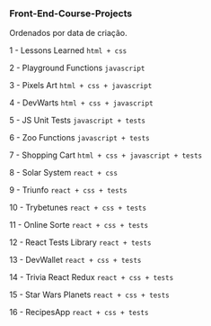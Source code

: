 ### Front-End-Course-Projects

Ordenados por data de criação.

1 - Lessons Learned `html + css`

2 - Playground Functions `javascript`

3 - Pixels Art `html + css + javascript`

4 - DevWarts `html + css + javascript`

5 - JS Unit Tests `javascript + tests`

6 - Zoo Functions `javascript + tests`

7 - Shopping Cart `html + css + javascript + tests`

8 - Solar System `react + css`

9 - Triunfo `react + css + tests`

10 - Trybetunes `react + css + tests`

11 - Online Sorte `react + css + tests`

12 - React Tests Library `react + tests`

13 - DevWallet `react + css + tests`

14 - Trivia React Redux `react + css + tests` 

15 - Star Wars Planets `react + css + tests` 

16 - RecipesApp `react + css + tests` 
